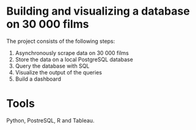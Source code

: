 # Building and visualizing a database on 30 000 films

The project consists of the following steps:

1. Asynchronously scrape data on 30 000 films 
2. Store the data on a local PostgreSQL database
3. Query the database with SQL
4. Visualize the output of the queries
5. Build a dashboard 

# Tools

Python, PostreSQL, R and Tableau.
